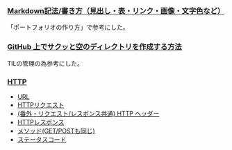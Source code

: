 ### [Markdown記法/書き方（見出し・表・リンク・画像・文字色など）](https://notepm.jp/help/how-to-markdown)
「ポートフォリオの作り方」で参考にした。

### [GitHub 上でサクッと空のディレクトリを作成する方法](https://qiita.com/tommy_aka_jps/items/b2ae85cbeab77e12a925)
TILの管理の為参考にした。

### [HTTP](https://developer.mozilla.org/ja/docs/Web/HTTP)
- [URL](https://developer.mozilla.org/ja/docs/Web/HTTP/Basics_of_HTTP/Identifying_resources_on_the_Web)
- [HTTPリクエスト](https://developer.mozilla.org/ja/docs/Web/HTTP/Session#%E3%82%AF%E3%83%A9%E3%82%A4%E3%82%A2%E3%83%B3%E3%83%88%E3%81%AE%E8%A6%81%E6%B1%82%E3%81%AE%E9%80%81%E4%BF%A1)
- [(番外・リクエスト/レスポンス共通) HTTP ヘッダー](https://developer.mozilla.org/ja/docs/Web/HTTP/Headers)
- [HTTPレスポンス](https://developer.mozilla.org/ja/docs/Web/HTTP/Session#%E3%82%B5%E3%83%BC%E3%83%90%E3%83%BC%E5%BF%9C%E7%AD%94%E3%81%AE%E6%A7%8B%E9%80%A0)
- [メソッド(GET/POSTも同じ)](https://developer.mozilla.org/ja/docs/Web/HTTP/Methods)
- [ステータスコード](https://developer.mozilla.org/ja/docs/Web/HTTP/Status)
